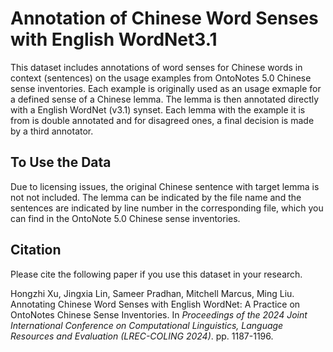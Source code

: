 # Annotation of Chinese Word Senses with English WordNet3.1
This dataset includes annotations of word senses for Chinese words in context (sentences) on the usage examples from OntoNotes 5.0 Chinese sense inventories. Each example is originally used as an usage exmaple for a defined sense of a Chinese lemma. The lemma is then annotated directly with a English WordNet (v3.1) synset. Each lemma with the example it is from is double annotated and for disagreed ones, a final decision is made by a third annotator.


## To Use the Data
Due to licensing issues, the original Chinese sentence with target lemma is not not included. The lemma can be indicated by the file name and the sentences are indicated by line number in the corresponding file, which you can find in the OntoNote 5.0 Chinese sense inventories.

## Citation
Please cite the following paper if you use this dataset in your research.

Hongzhi Xu, Jingxia Lin, Sameer Pradhan, Mitchell Marcus, Ming Liu. Annotating Chinese Word Senses with English WordNet: A Practice on OntoNotes Chinese Sense Inventories. In *Proceedings of the 2024 Joint International Conference on Computational Linguistics, Language Resources and Evaluation (LREC-COLING 2024)*. pp. 1187-1196.

